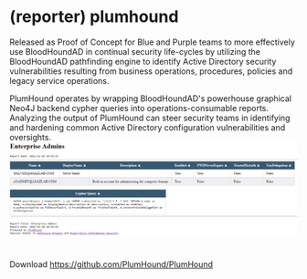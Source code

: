 # (reporter) plumhound
Released as Proof of Concept for Blue and Purple teams to more effectively use BloodHoundAD in continual security life-cycles by utilizing the BloodHoundAD pathfinding engine to identify Active Directory security vulnerabilities resulting from business operations, procedures, policies and legacy service operations.

PlumHound operates by wrapping BloodHoundAD's powerhouse graphical Neo4J backend cypher queries into operations-consumable reports. Analyzing the output of PlumHound can steer security teams in identifying and hardening common Active Directory configuration vulnerabilities and oversights.
![1d42a348ec90c151f335a9e36e041e1a.png](../_resources/1d42a348ec90c151f335a9e36e041e1a.png)

#
Download
https://github.com/PlumHound/PlumHound
